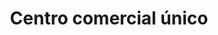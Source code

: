 ---
title: "Centro comercial único"
url: /barcelona/centro-comercial-unico/
shop: centro comercial
---